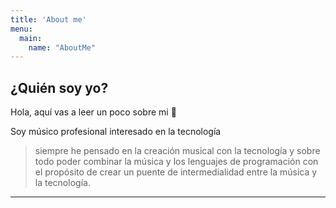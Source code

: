 ```yaml
---
title: 'About me'
menu:
  main:
    name: "AboutMe"
---
```


## ¿Quién soy yo?

Hola, aquí vas a leer un poco sobre mi 🤩

 Soy músico profesional interesado en la tecnología
> siempre he pensado en la creación musical con la tecnología y sobre todo poder combinar la música y los lenguajes de programación
> con el propósito de crear un puente  de intermedialidad entre la música y la tecnología.

** *

